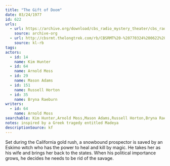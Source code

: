 ```yaml
---
title: "The Gift of Doom"
date: 03/24/1977
id: 622
urls: 
  - url: https://archive.org/download/cbs_radio_mystery_theater/cbs_radio_mystery_theater-0601-0650.zip/cbs_radio_mystery_theater-0601-0650%2Fcbsrmt_0622_the_gift_of_doom.mp3
    source: archive-org
  - url: http://cbsrmt.thelongtrek.com/rb/CBSRMT%20-%20770324%200622%20The%20Gift%20Of%20Doom_WLNH-FM__rb.mp3
    source: kl-rb
tags: 
actors:  
  - id: 14
    name: Kim Hunter  
  - id: 64
    name: Arnold Moss  
  - id: 29
    name: Mason Adams  
  - id: 151
    name: Russell Horton  
  - id: 35
    name: Bryna Raeburn
writers:  
  - id: 64
    name: Arnold Moss
searchable: Kim Hunter,Arnold Moss,Mason Adams,Russell Horton,Bryna Raeburn Arnold Moss
notes: inspired by a Greek tragedy entitled Madeya
descriptionSource: kf
---
```

Set during the California gold rush, a snowbound prospector is saved by an Eskimo witch who has the power to heal and kill by magic. He takes her as his wife and brings her back to the states. When his political importance grows, he decides he needs to be rid of the savage.